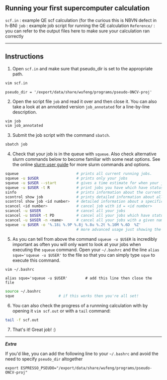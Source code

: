 Running your first supercomputer calculation
------------------

`scf.in` : example QE scf calculation (for the curious this is NBVN defect in h-BN)
`job` : example job script for running the QE calculation
`Reference/` : you can refer to the output files here to make sure your calculation ran correctly

---

Instructions
------------------

1. Open `scf.in` and make sure that pseudo_dir is set to the appropriate path.

```bash
vim scf.in
```

```
pseudo_dir = '/export/data/share/wufeng/programs/pseudo-ONCV-proj'
```

2. Open the script file `job` and read it over and then close it. You can also take a look at an annotated version `job_annotated` for a line-by-line description.

```bash
vim job
vim job_annotated
```

3. Submit the job script with the command `sbatch`.

```bash
sbatch job
```

4. Check that your job is in the queue with `squeue`. Also check alternative slurm commands below to become familiar with some neat options. See the online [slurm user guide](https://slurm.schedmd.com/quickstart.html) for more slurm commands and options.

```bash
squeue							# prints all current running jobs.
squeue -u $USER					# prints only your jobs
squeue -u $USER --start			# gives a time estimate for when your jobs will begin
squeue -u $USER -t R			# print jobs you have which have status `R` which corresponds to running.
sinfo							# prints information about the current status of supercomputer nodes
scontrol show job				# prints detailed information about all queued jobs
scontrol show job <id number>	# detailed information about a specific job with id = <id number>
scancel <id number>				# cancel job with id = <id number>
scancel -u $USER				# cancel all your jobs
scancel -u $USER -t PD			# cancel all your jobs which have status pending
scancel -u $USER -n <name>		# cancel all your jobs with a given name
squeue -u $USER -o '%.18i %.9P %.8j %.8u %.2t %.10M %.6D  %Z'
								# more advanced usage just showing the different options available!
```

5. As you can tell from above the command `squeue -u $USER` is incredibly important as often you will only want to look at your jobs when executing the `squeue` command. Open your `~/.bashrc` and the line `alias sque='squeue -u $USER'` to the file so that you can simply type `sque` to execute this command.

```bash
vim ~/.bashrc
```

```
alias sque='squeue -u $USER'		# add this line then close the file
```

```bash
source ~/.bashrc
sque					# if this works then you're all set!
```

6. You can also check the progress of a runnning calculation with by opening it `vim scf.out` or with a `tail` command:

```bash
tail -f scf.out
```

7. That's it! Great job! :)
 
---

***Extra***

If you'd like, you can add the following line to your `~/.bashrc` and avoid the need to specify `pseudo_dir` altogether

```
export ESPRESSO_PSEUDO="/export/data/share/wufeng/programs/pseudo-ONCV-proj"
```
